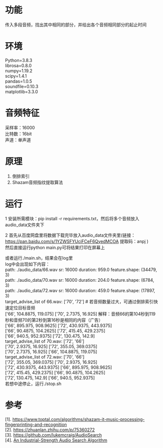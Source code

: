 ﻿# 功能
传入多段音频，找出其中相同的部分，并给出各个音频相同部分的起止时间

# 环境
Python=3.8.3  
librosa=0.8.0  
numpy=1.19.2  
scipy=1.4.1  
pandas=1.0.5  
soundfile=0.10.3  
matplotlib=3.3.0  

# 音频特征
采样率：16000  
比特数：16bit  
声道：单声道  

# 原理
1. 倒排索引  
2. Shazam音频指纹提取算法  

# 运行

1 安装所需模块：pip install -r requirements.txt，然后将多个音频放入audio_data文件夹下  

2 首先从百度网盘里将数据下载完毕放入audio_data文件夹里(链接：https://pan.baidu.com/s/1YZWSFYUciFCeF6QyedMCOA 
提取码：anpj )  
然后直接运行python main.py可将结果打印在屏幕上  

或者运行./main.sh，结果会在log里  
log中会出现如下内容：  
path: ./audio_data/66.wav  sr: 16000  duration: 959.0  feature.shape: (34479, 3)  
path: ./audio_data/70.wav  sr: 16000  duration: 204.0  feature.shape: (6784, 3)  
path: ./audio_data/72.wav  sr: 16000  duration: 459.0  feature.shape: (17897, 3)  
target_advise_list of 66.wav: ['70', '72'] # 若音频数量过大，可通过倒排索引快速定位目标音频  
['66', 104.8875, 119.075] ['70', 2.7375, 16.925] 解释：音频66的第104秒到119秒和音频70的第2秒到第16秒是相同的内容（广告）  
['66', 895.975, 908.9625] ['72', 430.9375, 443.9375]  
['66', 90.4875, 104.2625] ['72', 415.45, 429.2375]  
['66', 940.5, 952.9375] ['72', 130.475, 142.9]  
target_advise_list of 70.wav: ['72', '66']  
['70', 2.9375, 16.925] ['72', 355.05, 369.0375]  
['70', 2.7375, 16.925] ['66', 104.8875, 119.075]  
target_advise_list of 72.wav: ['70', '66']  
['72', 355.05, 369.0375] ['70', 2.9375, 16.925]  
['72', 430.9375, 443.9375] ['66', 895.975, 908.9625]  
['72', 415.45, 429.2375] ['66', 90.4875, 104.2625]  
['72', 130.475, 142.9] ['66', 940.5, 952.9375]  
若想中途停止，运行./stop.sh  

# 参考
[1]. https://www.toptal.com/algorithms/shazam-it-music-processing-fingerprinting-and-recognition  
[2]. https://zhuanlan.zhihu.com/p/75360272  
[3]. https://github.com/lukemcraig/AudioSearch  
[4]. [An Industrial-Strength Audio Search Algorithm](https://www.ee.columbia.edu/~dpwe/papers/Wang03-shazam.pdf)  
